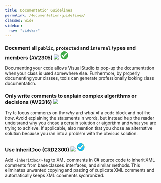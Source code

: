 ```yaml
---
title: Documentation Guidelines
permalink: /documentation-guidelines/
classes: wide
sidebar:
  nav: "sidebar"
---
```


### <a name="av2305"></a> Document all `public`, `protected` and `internal` types and members (AV2305) ![](/assets/images/2.png) ![](/assets/images/A.png)

Documenting your code allows Visual Studio to pop-up the documentation when your class is used somewhere else. Furthermore, by properly documenting your classes, tools can generate professionally looking class documentation.

### <a name="av2316"></a> Only write comments to explain complex algorithms or decisions (AV2316) ![](/assets/images/1.png)

Try to focus comments on the *why* and *what* of a code block and not the *how*. Avoid explaining the statements in words, but instead help the reader understand why you chose a certain solution or algorithm and what you are trying to achieve. If applicable, also mention that you chose an alternative solution because you ran into a problem with the obvious solution.

### <a name="av2351"></a> Use InheritDoc (CRD2300) ![](/assets/images/1.png) ![](/assets/images/R.png)
Add `<inheritdoc/>` tag to XML comments in C# source code to inherit XML comments from base classes, interfaces, and similar methods. This eliminates unwanted copying and pasting of duplicate XML comments and automatically keeps XML comments sychronized.